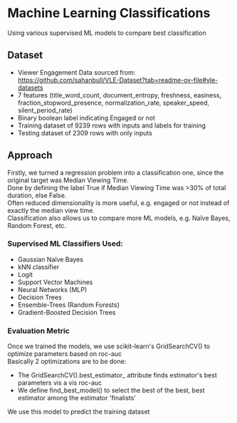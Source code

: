 # Machine Learning Classifications
Using various supervised ML models to compare best classification 

## Dataset
- Viewer Engagement Data sourced from:  
https://github.com/sahanbull/VLE-Dataset?tab=readme-ov-file#vle-datasets
- 7 features (title_word_count, document_entropy, freshness, easiness, fraction_stopword_presence, normalization_rate, speaker_speed, silent_period_rate)
- Binary boolean label indicating Engaged or not 
- Training dataset of 9239 rows with inputs and labels for training 
- Testing dataset of 2309 rows with only inputs 

## Approach
Firstly, we turned a regression problem into a classification one, since the original target was Median Viewing Time.  
Done by defining the label True if Median Viewing Time was >30% of total duration, else False.  
Often reduced dimensionality is more useful, e.g. engaged or not instead of exactly the median view time.  
Classification also allows us to compare more ML models, e.g. Naïve Bayes, Random Forest, etc.   

### Supervised ML Classifiers Used:
- Gaussian Naïve Bayes
- kNN classifier
- Logit
- Support Vector Machines 
- Neural Networks (MLP)
- Decision Trees
- Ensemble-Trees (Random Forests)
- Gradient-Boosted Decision Trees

### Evaluation Metric
Once we trained the models, we use scikit-learn's GridSearchCV() to optimize parameters based on roc-auc  
Basically 2 optimizations are to be done:  
- The GridSearchCV().best_estimator_ attribute finds estimator's best parameters vis a vis roc-auc
- We define find_best_model() to select the best of the best, best estimator among the estimator 'finalists'

We use this model to predict the training dataset 
